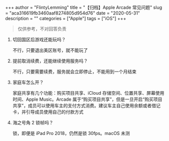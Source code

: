 +++
author = "FlintyLemming"
title = "【归档】Apple Arcade 常见问题"
slug = "aca316619fb3460aaf8274805d954d76"
date = "2020-05-31"
description = ""
categories = ["Apple"]
tags = ["iOS"]
+++

> 仅供参考，不对回答负责
> 
1. 切回国区后游戏还能玩吗？
    
    不行，只要退出美区账号，就不能玩了
    
2. 提前取消续费，还能继续使用服务吗？
    
    不行，只要需要续费，服务就会立即停止，不能用到一个月结束
    
3. 家庭车怎么开？
    
    家庭共享有几个功能：购买项目共享、iCloud 存储空间、位置共享、屏幕使用时间、Apple Music。Arcade 属于“购买项目共享”，但是一旦开启“购买项目共享”，成员可以使用车主的支付方式消费。建议车主自己使用余额或者借记卡，并引导成员使用自己的付款方式
    
4. 海之号角 2 锁帧吗？
    
    锁，即便是 iPad Pro 2018，仍然是锁 30fps。macOS 未测